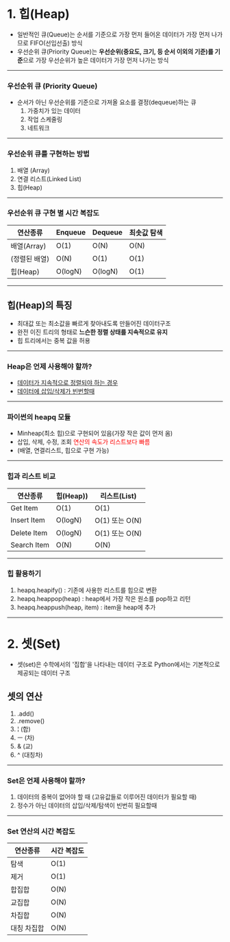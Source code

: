 # 1. 힙(Heap)

 - 일반적인 큐(Queue)는 순서를 기준으로 가장 먼저 들어온 데이터가 가장 먼저 나가므로 FIFO(선입선출) 방식
 - 우선순위 큐(Priority Queue)는 **우선순위(중요도, 크기, 등 순서 이외의 기준)를 기준**으로 가장 우선순위가 높은 데이터가 가장 먼저 나가는 방식
---

### 우선순위 큐 (Priority Queue)

 - 순서가 아닌 우선순위를 기준으로 가져올 요소를 결정(dequeue)하는 큐
      1. 가중치가 있는 데이터
      2. 작업 스케줄링
      3. 네트워크
---

### 우선순위 큐를 구현하는 방법

 1. 배열 (Array)
 2. 연결 리스트(Linked List)
 3. 힙(Heap) 
---

### 우선순위 큐 구현 별 시간 복잡도

|연산종류|Enqueue|Dequeue|최솟값 탐색|
|------|---|---|---|
|배열(Array)|O(1)|O(N)|O(N)|
|(정렬된 배열)|O(N)|O(1)|O(1)|
|힙(Heap) |O(logN)|O(logN)|O(1)|

---

## 힙(Heap)의 특징

 - 최대값 또는 최소값을 빠르게 찾아내도록 만들어진 데이터구조
 - 완전 이진 트리의 형태로 **느슨한 정렬 상태를 지속적으로 유지**
 - 힙 트리에서는 중복 값을 허용
 ---

 ### Heap은 언제 사용해야 할까?

 - <u>데이터가 지속적으로 정렬되야 하는 경우</u>
 - <u>데이터에 삽입/삭제가 빈번할때</u>
---

### 파이썬의 heapq 모듈

 - Minheap(최소 힙)으로 구현되어 있음(가장 작은 값이 먼저 옴)
 - 삽입, 삭제, 수정, 조회 <span style="color:red">연산의 속도가 리스트보다 빠름</span>
 - (배열, 연결리스트, 힙으로 구현 가능)
---

### 힙과 리스트 비교

|연산종류|힙(Heap))|리스트(List)|
|------|---|---|
|Get Item|O(1)|O(1)|
|Insert Item|O(logN)|O(1) 또는 O(N)|
|Delete Item|O(logN)|O(1) 또는 O(N)|
|Search Item|O(N)|O(N)|

---

### 힙 활용하기
 
 1. heapq.heapify() : 기존에 사용한 리스트를 힙으로 변환
 2. heapq.heappop(heap) : heap에서 가장 작은 원소를 pop하고 리턴
 3. heapq.heappush(heap, item) : item을 heap에 추가

---

# 2. 셋(Set)

 - 셋(set)은 수학에서의 '집합'을 나타내는 데이터 구조로 Python에서는 기본적으로 제공되는 데이터 구조

## 셋의 연산

 1. .add()
 2. .remove()
 3. ¦ (합)
 4. ㅡ (차)
 5. & (교)
 6. ^ (대칭차)

 --- 

 ### Set은 언제 사용해야 할까?
  1. 데이터의 중복이 없어야 할 때 (고유값들로 이루어진 데이터가 필요할 때)
  2. 정수가 아닌 데이터의 삽입/삭제/탐색이 빈번히 필요할때

---

### Set 연산의 시간 복잡도

|연산종류|시간 복잡도|
|------|---|
|탐색|O(1)|
|제거|O(1)|
|합집합|O(N)|
|교집합|O(N)|
|차집합|O(N)|
|대칭 차집합|O(N)|
